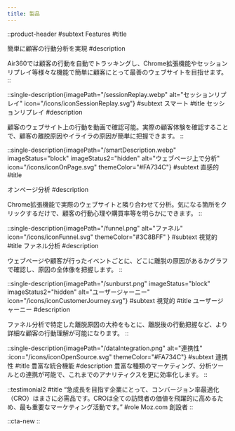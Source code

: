 ```yaml
---
title: 製品
---
```


::product-header
#subtext
Features
#title
<!-- シンプルな機能。驚きの結果。 -->
簡単に顧客の行動分析を実現
#description
<!-- 複雑で終わりのない分析レポートにうんざりしていませんか？Air360はより多くの収益を上げるための隠れたインサイトを発見するお手伝いをします。 -->
Air360では顧客の行動を自動でトラッキングし、Chrome拡張機能やセッションリプレイ等様々な機能で簡単に顧客にとって最善のウェブサイトを目指せます。
::

::single-description{imagePath="/sessionReplay.webp" alt="セッションリプレイ" icon="/icons/iconSessionReplay.svg"}
#subtext
スマート
#title
セッションリプレイ
#description
<!-- ユーザーのウェブ上の行動を動画で確認し、ユーザーが持つ不満を素早く発見できます。スクリーニングすることで、あなたの気になる特定のユーザーに絞れます。 -->
顧客のウェブサイト上の行動を動画で確認可能。実際の顧客体験を確認することで、顧客の離脱原因やイライラの原因が簡単に把握できます。
::

::single-description{imagePath="/smartDescription.webp" imageStatus="block" imageStatus2="hidden" alt="ウェブページ上で分析" icon="/icons/iconOnPage.svg" themeColor="#FA734C"}
#subtext
直感的
#title
<!-- ウェブページ上で分析 -->
オンページ分析
#description
<!-- 気になる箇所をクリックするだけで、実際のウェブサイト上でコンバージョン率(CVR)に影響を与える重要な要素を明らかにできます。 -->
Chrome拡張機能で実際のウェブサイトと隣り合わせて分析。気になる箇所をクリックするだけで、顧客の行動心理や購買率等を明らかにできます。
::

::single-description{imagePath="/funnel.png" alt="ファネル" icon="/icons/iconFunnel.svg" themeColor="#3C8BFF" }
#subtext
視覚的
#title
ファネル分析
#description
<!-- ページごと、あるいはボタンのクリックなどユーザーのアクションごとにグラフを作成し、どこに離脱の原因があるかすぐにわかります。 -->
ウェブページや顧客が行ったイベントごとに、どこに離脱の原因があるかグラフで確認し、原因の全体像を把握します。
::

::single-description{imagePath="/sunburst.png" imageStatus="block" imageStatus2="hidden" alt="ユーザージャーニー" icon="/icons/iconCustomerJourney.svg"}
#subtext
視覚的
#title
ユーザージャーニー
#description
<!-- ユーザーのウェブサイト上の行動をグラフ化して確認できます。全体像を把握し、どこから改善していくべきか判断できます。 -->
ファネル分析で特定した離脱原因の大枠をもとに、離脱後の行動把握など、より詳細な顧客の行動理解が可能になります。
::

::single-description{imagePath="/dataIntegration.png" alt="連携性" :icon="/icons/iconOpenSource.svg" themeColor="#FA734C"}
#subtext
連携性
#title
豊富な統合機能
#description
豊富な種類のマーケティング、分析ツールとの連携が可能で、これまでのアナリティクスを更に効率化します。
::

::testimonial2
#title
“急成長を目指す企業にとって、コンバージョン率最適化（CRO）はまさに必需品です。CROは全ての訪問者の価値を飛躍的に高めるため、最も重要なマーケティング活動です。”
#role
Moz.com 創設者
::

::cta-new
::